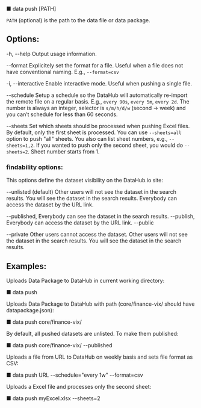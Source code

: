 
  ■ data push [PATH]
  
  `PATH` (optional) is the path to the data file or data package.

## Options:

  -h, --help               Output usage information.
  
  --format                 Explicitely set the format for a file. Useful when a file does not have conventional
                           naming. E.g., `--format=csv`
  
  -i, --interactive        Enable interactive mode. Useful when pushing a single file.
  
  --schedule               Setup a schedule so the DataHub will automatically re-import the remote file on 
                           a regular basis. E.g., `every 90s`, `every 5m`, `every 2d`. The number is always 
                           an integer, selector is `s/m/h/d/w` (second -> week) and you can’t schedule for 
                           less than 60 seconds.
  
  --sheets                 Set which sheets should be processed when pushing Excel files. By default, only 
                           the first sheet is processed. You can use `--sheets=all` option to push "all" sheets.
                           You also can list sheet numbers, e.g., `--sheets=1,2`. If you wanted to push only 
                           the second sheet, you would do `--sheets=2`. Sheet number starts from 1.

### findability options:

This options define the dataset visibility on the DataHub.io site:

  --unlisted (default)     Other users will not see the dataset in the search results.
                           You will see the dataset in the search results.
                           Everybody can access the dataset by the URL link.

  --published,             Everybody can see the dataset in the search results.
  --publish,               Everybody can access the dataset by the URL link.
  --public

  --private                Other users cannot access the dataset.
                           Other users will not see the dataset in the search results.
                           You will see the dataset in the search results.

## Examples:

Uploads Data Package to DataHub in current working directory:

  ■ data push

Uploads Data Package to DataHub with path (core/finance-vix/ should have datapackage.json):

  ■ data push core/finance-vix/

By default, all pushed datasets are unlisted. To make them published:

  ■ data push core/finance-vix/ --published
  
Uploads a file from URL to DataHub on weekly basis and sets file format as CSV:

  ■ data push URL --schedule="every 1w" --format=csv
  
Uploads a Excel file and processes only the second sheet:

  ■ data push myExcel.xlsx --sheets=2
